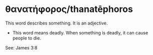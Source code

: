 # θανατήφορος/thanatēphoros

This word describes something. It is an adjective.

* This word means deadly. When something is deadly, it can cause people to die.

See: James 3:8
